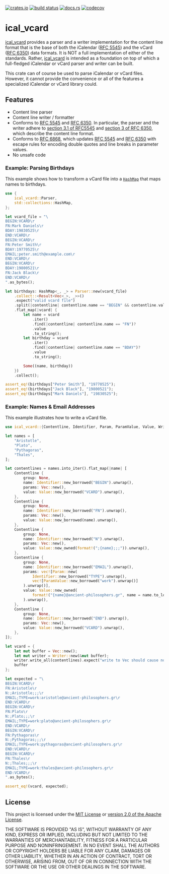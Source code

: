 
[![crates.io](https://img.shields.io/crates/v/ical_vcard?style=flat-square)](https://crates.io/crates/ical_vcard)
[![build status](https://img.shields.io/github/actions/workflow/status/darkfirezz/ical_vcard/ci.yml?style=flat-square)](https://github.com/darkfireZZ/ical_vcard/actions/workflows/ci.yml)
[![docs.rs](https://img.shields.io/docsrs/ical_vcard?style=flat-square)](https://docs.rs/ical_vcard)
[![codecov](https://img.shields.io/codecov/c/github/darkfirezz/ical_vcard?style=flat-square)](https://app.codecov.io/gh/darkfireZZ/ical_vcard)

# ical_vcard

[ical_vcard][crate] provides a parser and a writer implementation for the content line format that is
the base of both the iCalendar ([RFC 5545][rfc5545]) and the vCard ([RFC 6350][rfc6350]) data
formats. It is NOT a full implementation of either of the standards. Rather, [ical_vcard][crate] is
intended as a foundation on top of which a full-fledged iCalendar or vCard parser and writer can be
built.

This crate can of course be used to parse iCalendar or vCard files. However, it cannot provide the
convenience or all of the features a specialized iCalendar or vCard library could.

## Features

 * Content line parser
 * Content line writer / formatter
 * Conforms to [RFC 5545][rfc5545] and [RFC 6350][rfc6350]. In particular, the parser and the writer
   adhere to [section 3.1 of RFC5545][rfc5545_sec3_1] and [section 3 of RFC 6350][rfc6350_sec3],
   which describe the content line format.
 * Conforms to [RFC 6868][rfc6868], which updates [RFC 5545][rfc5545] and [RFC 6350][rfc6350] with
   escape rules for encoding double quotes and line breaks in parameter values.
 * No unsafe code

### Example: Parsing Birthdays

This example shows how to transform a vCard file into a [`HashMap`][hashmap] that maps names to
birthdays.

```rust
use {
    ical_vcard::Parser,
    std::collections::HashMap,
};

let vcard_file = "\
BEGIN:VCARD\r
FN:Mark Daniels\r
BDAY:19830525\r
END:VCARD\r
BEGIN:VCARD\r
FN:Peter Smith\r
BDAY:19770525\r
EMAIL:peter.smith@example.com\r
END:VCARD\r
BEGIN:VCARD\r
BDAY:19800521\r
FN:Jack Black\r
END:VCARD\r
".as_bytes();

let birthdays: HashMap<_, _> = Parser::new(vcard_file)
    .collect::<Result<Vec<_>, _>>()
    .expect("valid vcard file")
    .split(|contentline| contentline.name == "BEGIN" && contentline.value == "VCARD")
    .flat_map(|vcard| {
        let name = vcard
            .iter()
            .find(|contentline| contentline.name == "FN")?
            .value
            .to_string();
        let birthday = vcard
            .iter()
            .find(|contentline| contentline.name == "BDAY")?
            .value
            .to_string();

        Some((name, birthday))
    })
    .collect();

assert_eq!(birthdays["Peter Smith"], "19770525");
assert_eq!(birthdays["Jack Black"], "19800521");
assert_eq!(birthdays["Mark Daniels"], "19830525");
```

### Example: Names & Email Addresses

This example illustrates how to write a vCard file.

```rust
use ical_vcard::{Contentline, Identifier, Param, ParamValue, Value, Writer};

let names = [
    "Aristotle",
    "Plato",
    "Pythagoras",
    "Thales",
];

let contentlines = names.into_iter().flat_map(|name| [
    Contentline {
        group: None,
        name: Identifier::new_borrowed("BEGIN").unwrap(),
        params: Vec::new(),
        value: Value::new_borrowed("VCARD").unwrap(),
    },
    Contentline {
        group: None,
        name: Identifier::new_borrowed("FN").unwrap(),
        params: Vec::new(),
        value: Value::new_borrowed(name).unwrap(),
    },
    Contentline {
        group: None,
        name: Identifier::new_borrowed("N").unwrap(),
        params: Vec::new(),
        value: Value::new_owned(format!(";{name};;;")).unwrap(),
    },
    Contentline {
        group: None,
        name: Identifier::new_borrowed("EMAIL").unwrap(),
        params: vec![Param::new(
            Identifier::new_borrowed("TYPE").unwrap(),
            vec![ParamValue::new_borrowed("work").unwrap()]
        ).unwrap()],
        value: Value::new_owned(
            format!("{name}@ancient-philosophers.gr", name = name.to_lowercase())
        ).unwrap(),
    },
    Contentline {
        group: None,
        name: Identifier::new_borrowed("END").unwrap(),
        params: Vec::new(),
        value: Value::new_borrowed("VCARD").unwrap(),
    },
]);

let vcard = {
    let mut buffer = Vec::new();
    let mut writer = Writer::new(&mut buffer);
    writer.write_all(contentlines).expect("write to Vec should cause no errors");
    buffer
};

let expected = "\
BEGIN:VCARD\r
FN:Aristotle\r
N:;Aristotle;;;\r
EMAIL;TYPE=work:aristotle@ancient-philosophers.gr\r
END:VCARD\r
BEGIN:VCARD\r
FN:Plato\r
N:;Plato;;;\r
EMAIL;TYPE=work:plato@ancient-philosophers.gr\r
END:VCARD\r
BEGIN:VCARD\r
FN:Pythagoras\r
N:;Pythagoras;;;\r
EMAIL;TYPE=work:pythagoras@ancient-philosophers.gr\r
END:VCARD\r
BEGIN:VCARD\r
FN:Thales\r
N:;Thales;;;\r
EMAIL;TYPE=work:thales@ancient-philosophers.gr\r
END:VCARD\r
".as_bytes();

assert_eq!(vcard, expected);
```

## License

This project is licensed under the [MIT License](./LICENSE-MIT) or
[version 2.0 of the Apache License](./LICENSE-APACHE).

THE SOFTWARE IS PROVIDED "AS IS", WITHOUT WARRANTY OF ANY KIND, EXPRESS OR
IMPLIED, INCLUDING BUT NOT LIMITED TO THE WARRANTIES OF MERCHANTABILITY, FITNESS
FOR A PARTICULAR PURPOSE AND NONINFRINGEMENT. IN NO EVENT SHALL THE AUTHORS OR
COPYRIGHT HOLDERS BE LIABLE FOR ANY CLAIM, DAMAGES OR OTHER LIABILITY, WHETHER
IN AN ACTION OF CONTRACT, TORT OR OTHERWISE, ARISING FROM, OUT OF OR IN
CONNECTION WITH THE SOFTWARE OR THE USE OR OTHER DEALINGS IN THE SOFTWARE.

[crate]: #
[hashmap]: https://doc.rust-lang.org/stable/std/collections/struct.HashMap.html
[iterator]: https://doc.rust-lang.org/stable/std/iter/trait.Iterator.html
[read]: https://doc.rust-lang.org/stable/std/io/trait.Read.html
[rfc5545]: https://www.rfc-editor.org/rfc/rfc5545
[rfc5545_sec3_1]: https://www.rfc-editor.org/rfc/rfc5545#section-3.1
[rfc6350]: https://www.rfc-editor.org/rfc/rfc6350
[rfc6350_sec3]: https://www.rfc-editor.org/rfc/rfc6350#section-3
[rfc6868]: https://www.rfc-editor.org/rfc/rfc6868
[write]: https://doc.rust-lang.org/stable/std/io/trait.Write.html
